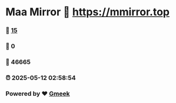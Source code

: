 # Maa Mirror :link: https://mmirror.top 
### :page_facing_up: [15](https://mmirror.top/tag.html) 
### :speech_balloon: 0 
### :hibiscus: 46665 
### :alarm_clock: 2025-05-12 02:58:54 
### Powered by :heart: [Gmeek](https://github.com/Meekdai/Gmeek)
